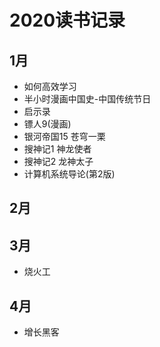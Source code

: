 # 2020读书记录

## 1月
  * 如何高效学习
  * 半小时漫画中国史-中国传统节日
  * 启示录
  * 镖人9(漫画)
  * 银河帝国15 苍穹一栗
  * 搜神记1 神龙使者
  * 搜神记2 龙神太子
  * 计算机系统导论(第2版)
## 2月
## 3月
  * 烧火工
## 4月
  * 增长黑客
